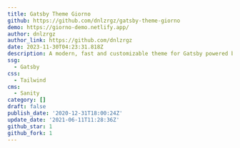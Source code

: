 ```yaml
---
title: Gatsby Theme Giorno
github: https://github.com/dnlzrgz/gatsby-theme-giorno
demo: https://giorno-demo.netlify.app/
author: dnlzrgz
author_link: https://github.com/dnlzrgz
date: 2023-11-30T04:23:31.818Z
description: A modern, fast and customizable theme for Gatsby powered by Sanity.io
ssg:
  - Gatsby
css:
  - Tailwind
cms:
  - Sanity
category: []
draft: false
publish_date: '2020-12-31T18:00:24Z'
update_date: '2021-06-11T11:28:36Z'
github_star: 1
github_fork: 1
---
```

